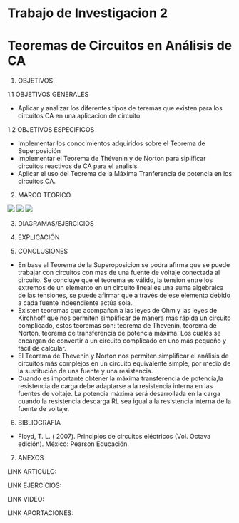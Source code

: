 # Trabajo de Investigacion 2
# Teoremas de Circuitos en Análisis de CA

1. OBJETIVOS

1.1 OBJETIVOS GENERALES

* Aplicar y analizar los diferentes tipos de teremas que existen para los circuitos CA en una aplicacion de circuito.

1.2 OBJETIVOS ESPECIFICOS

* Implementar los conocimientos adquiridos sobre el Teorema de Superposición
* Implementar el Teorema de Thévenin y de Norton para siplificar circuitos reactivos de CA para el analisis.
* Aplicar el uso del Teorema de la Máxima Tranferencia de potencia en los circuitos CA.

2. MARCO TEORICO

![](https://github.com/JosueCamp2020/TrabajoInvestigacion2/blob/main/Imagenes/Thevenin.jpeg)
![](https://github.com/JosueCamp2020/TrabajoInvestigacion2/blob/main/Imagenes/Norton.jpeg)
![](https://github.com/JosueCamp2020/TrabajoInvestigacion2/blob/main/Imagenes/tranferencia%20de%20potencia.jpeg)

3. DIAGRAMAS/EJERCICIOS

4. EXPLICACIÓN

5. CONCLUSIONES

* En base al Teorema de la Superoposicion se podra afirma que se puede trabajar con circuitos con mas de una fuente de voltaje conectada al circuito. Se concluye que el teorema es válido, la tension entre los extremos de un elemento en un circuito lineal es una suma algebraica de las tensiones, se puede afirmar que a través de ese elemento debido a cada fuente indeendiente actúa sola.
* Existen teoremas que acompañan a las leyes de Ohm y las leyes de Kirchhoff que nos permiten simplificar de manera más rápida un circuito complicado, estos teoremas son: teorema de Thevenin, teorema de Norton, teorema de transferencia de potencia máxima. Los cuales se encargan de convertir a un circuito complicado en uno más pequeño y fácil de calcular.
* El Teorema de Thevenin y Norton nos permiten simplificar el análisis de circuitos más complejos en un circuito equivalente simple, por medio de la sustitución de una fuente y una resistencia.
* Cuando es importante obtener la máxima transferencia de potencia,la resistencia de carga debe adaptarse a la resistencia interna en las fuentes de voltaje. La potencia máxima será desarrollada en la carga cuando la resistencia descarga RL sea igual a la resistencia interna de la fuente de voltaje.

6. BIBLIOGRAFIA

* Floyd, T. L. ( 2007). Principios de circuitos eléctricos (Vol. Octava edición). México: Pearson Educación.

7. ANEXOS

LINK ARTICULO:

LINK EJERCICIOS:

LINK VIDEO:

LINK APORTACIONES:

